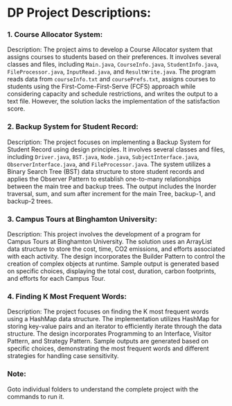 # DP Project Descriptions:

### 1. Course Allocator System:
Description:
The project aims to develop a Course Allocator system that assigns courses to students based on their preferences. It involves several classes and files, including `Main.java`, `CourseInfo.java`, `StudentInfo.java`, `FileProcessor.java`, `InputRead.java`, and `ResultWrite.java`. The program reads data from `courseInfo.txt` and `coursePrefs.txt`, assigns courses to students using the First-Come-First-Serve (FCFS) approach while considering capacity and schedule restrictions, and writes the output to a text file. However, the solution lacks the implementation of the satisfaction score.

### 2. Backup System for Student Record:
Description:
The project focuses on implementing a Backup System for Student Record using design principles. It involves several classes and files, including `Driver.java`, `BST.java`, `Node.java`, `SubjectInterface.java`, `ObserverInterface.java`, and `FileProcessor.java`. The system utilizes a Binary Search Tree (BST) data structure to store student records and applies the Observer Pattern to establish one-to-many relationships between the main tree and backup trees. The output includes the Inorder traversal, sum, and sum after increment for the main Tree, backup-1, and backup-2 trees.

### 3. Campus Tours at Binghamton University:
Description:
This project involves the development of a program for Campus Tours at Binghamton University. The solution uses an ArrayList data structure to store the cost, time, CO2 emissions, and efforts associated with each activity. The design incorporates the Builder Pattern to control the creation of complex objects at runtime. Sample output is generated based on specific choices, displaying the total cost, duration, carbon footprints, and efforts for each Campus Tour.

### 4. Finding K Most Frequent Words:
Description:
The project focuses on finding the K most frequent words using a HashMap data structure. The implementation utilizes HashMap for storing key-value pairs and an iterator to efficiently iterate through the data structure. The design incorporates Programming to an Interface, Visitor Pattern, and Strategy Pattern. Sample outputs are generated based on specific choices, demonstrating the most frequent words and different strategies for handling case sensitivity.


### Note:
Goto individual folders to understand the complete project with the commands to run it.